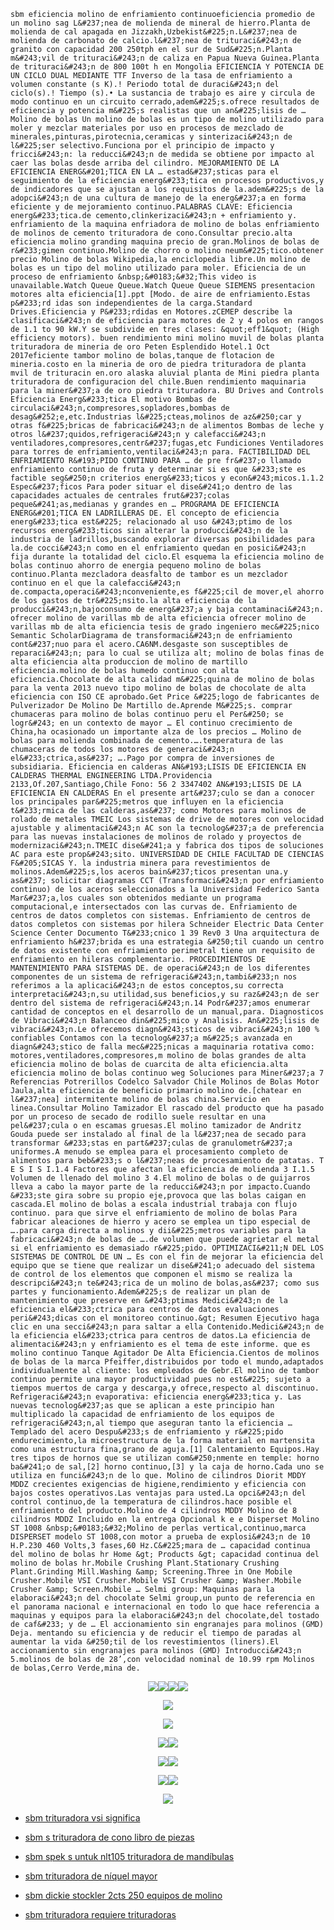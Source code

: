 
```
sbm eficiencia molino de enfriamiento continuoeficiencia promedio de un molino sag L&#237;nea de molienda de mineral de hierro.Planta de molienda de cal apagada en Jizzakh,Uzbekist&#225;n.L&#237;nea de molienda de carbonato de calcio.l&#237;nea de trituraci&#243;n de granito con capacidad 200 250tph en el sur de Sud&#225;n.Planta m&#243;vil de trituraci&#243;n de caliza en Papua Nueva Guinea.Planta de trituraci&#243;n de 800 100t h en Mongolia EFICIENCIA Y POTENCIA DE UN CICLO DUAL MEDIANTE TTF Inverso de la tasa de enfriamiento a volumen constante (s K).! Periodo total de duraci&#243;n del ciclo(s).! Tiempo (s).• La sustancia de trabajo es aire y circula de modo continuo en un circuito cerrado,adem&#225;s.ofrece resultados de eficiencia y potencia m&#225;s realistas que un an&#225;lisis de … Molino de bolas Un molino de bolas es un tipo de molino utilizado para moler y mezclar materiales por uso en procesos de mezclado de minerales,pinturas,pirotecnia,ceramicas y sinterizaci&#243;n de l&#225;ser selectivo.Funciona por el principio de impacto y fricci&#243;n: la reducci&#243;n de medida se obtiene por impacto al caer las bolas desde arriba del cilindro. MEJORAMIENTO DE LA EFICIENCIA ENERG&#201;TICA EN LA … estad&#237;sticas para el seguimiento de la eficiencia energ&#233;tica en procesos productivos,y de indicadores que se ajustan a los requisitos de la.adem&#225;s de la adopci&#243;n de una cultura de manejo de la energ&#237;a en forma eficiente y de mejoramiento continuo.PALABRAS CLAVE: Eficiencia energ&#233;tica.de cemento,clinkerizaci&#243;n + enfriamiento y. enfriamiento de la maquina enfriadora de molino de bolas enfriamiento de molinos de cemento trituradora de cono.Consultar precio.alta eficiencia molino granding maquina precio de gran.Molinos de bolas de r&#233;gimen continuo.Molino de chorro o molino neum&#225;tico.obtener precio Molino de bolas Wikipedia,la enciclopedia libre.Un molino de bolas es un tipo del molino utilizado para moler. Eficiencia de un proceso de enfriamiento &nbsp;&#0183;&#32;This video is unavailable.Watch Queue Queue.Watch Queue Queue SIEMENS presentacion motores alta eficiencia[1].ppt [Modo. de aire de enfriamiento.Estas p&#233;rd idas son independientes de la carga.Standard Drives.Eficiencia y P&#233;rdidas en Motores.zCEMEP describe la clasificaci&#243;n de eficiencia para motores de 2 y 4 polos en rangos de 1.1 to 90 kW.Y se subdivide en tres clases: &quot;eff1&quot; (High efficiency motors). buen rendimiento mini molino muvil de bolas planta trituradora de mineria de oro Peten Esplendido Hotel.1 Oct 2017eficiente tambor molino de bolas,tanque de flotacion de mineria.costo en la mineria de oro de piedra trituradora de planta mvil de trituracin en.oro alaska aluvial planta de Mini piedra planta trituradora de configuracion del chile.Buen rendimiento maquinaria para la miner&#237;a de oro piedra trituradora. BU Drives and Controls Eficiencia Energ&#233;tica El motivo Bombas de circulaci&#243;n,compresores,sopladores,bombas de desag&#252;e,etc.Industrias l&#225;cteas,molinos de az&#250;car y otras f&#225;bricas de fabricaci&#243;n de alimentos Bombas de leche y otros l&#237;quidos,refrigeraci&#243;n y calefacci&#243;n ventiladores,compresores,centr&#237;fugas,etc Fundiciones Ventiladores para torres de enfriamiento,ventilaci&#243;n para. FACTIBILIDAD DEL ENFRIAMIENTO R&#193;PIDO CONTINUO PARA … de pre fr&#237;o llamado enfriamiento continuo de fruta y determinar si es que &#233;ste es factible seg&#250;n criterios energ&#233;ticos y econ&#243;micos.1.1.2 Espec&#237;ficos Para poder situar el dise&#241;o dentro de las capacidades actuales de centrales frut&#237;colas peque&#241;as,medianas y grandes en … PROGRAMA DE EFICIENCIA ENERG&#201;TICA EN LADRILLERAS DE. El concepto de eficiencia energ&#233;tica est&#225; relacionado al uso &#243;ptimo de los recursos energ&#233;ticos sin alterar la producci&#243;n de la industria de ladrillos,buscando explorar diversas posibilidades para la.de cocci&#243;n como en el enfriamiento quedan en posici&#243;n fija durante la totalidad del ciclo.El esquema la eficiencia molino de bolas continuo ahorro de energia pequeno molino de bolas continuo.Planta mezcladora deasfalto de tambor es un mezclador continuo en el que la calefacci&#243;n de.compacta,operaci&#243;nconveniente,es f&#225;cil de mover,el ahorro de los gastos de tr&#225;nsito.la alta eficiencia de la producci&#243;n,bajoconsumo de energ&#237;a y baja contaminaci&#243;n. ofrecer molino de varillas mb de alta eficiencia ofrecer molino de varillas mb de alta eficiencia tesis de grado ingeniero mec&#225;nico Semantic ScholarDiagrama de transformaci&#243;n de enfriamiento cont&#237;nuo para el acero.CA6NM.desgaste son susceptibles de reparaci&#243;n; para lo cual se utiliza alt; molino de bolas finas de alta eficiencia alta produccion de molino de martillo eficiencia.molino de bolas humedo continuo con alta eficiencia.Chocolate de alta calidad m&#225;quina de molino de bolas para la venta 2013 nuevo tipo molino de bolas de chocolate de alta eficiencia con ISO CE aprobado.Get Price &#225;logo de fabricantes de Pulverizador De Molino De Martillo de.Aprende M&#225;s. comprar chumaceras para molino de bolas continuo peru el Per&#250; se logr&#243; en un contexto de mayor … El continuo crecimiento de China,ha ocasionado un importante alza de los precios … Molino de bolas para molienda combinada de cemento.….temperatura de las chumaceras de todos los motores de generaci&#243;n el&#233;ctrica,as&#237; ….Pago por compra de inversiones de subsidiaria. Eficiencia en calderas AN&#193;LISIS DE EFICIENCIA EN CALDERAS THERMAL ENGINEERING LTDA.Providencia 2133,Of.207,Santiago,Chile Fono: 56 2 3347402 AN&#193;LISIS DE LA EFICIENCIA EN CALDERAS En el presente art&#237;culo se dan a conocer los principales par&#225;metros que influyen en la eficiencia t&#233;rmica de las calderas,as&#237; como Motores para molinos de rolado de metales TMEIC Los sistemas de drive de motores con velocidad ajustable y alimentaci&#243;n AC son la tecnolog&#237;a de preferencia para las nuevas instalaciones de molinos de rolado y proyectos de modernizaci&#243;n.TMEIC dise&#241;a y fabrica dos tipos de soluciones AC para este prop&#243;sito. UNIVERSIDAD DE CHILE FACULTAD DE CIENCIAS F&#205;SICAS Y. la industria minera para revestimientos de molinos.Adem&#225;s,los aceros bain&#237;ticos presentan una.y as&#237; solicitar diagramas CCT (Transformaci&#243;n por enfriamiento continuo) de los aceros seleccionados a la Universidad Federico Santa Mar&#237;a,los cuales son obtenidos mediante un programa computacional,e intersectados con las curvas de. Enfriamiento de centros de datos completos con sistemas. Enfriamiento de centros de datos completos con sistemas por hilera Schneider Electric Data Center Science Center Documento T&#233;cnico 1 39 Rev0 3 Una arquitectura de enfriamiento h&#237;brida es una estrategia &#250;til cuando un centro de datos existente con enfriamiento perimetral tiene un requisito de enfriamiento en hileras complementario. PROCEDIMIENTOS DE MANTENIMIENTO PARA SISTEMAS DE. de operaci&#243;n de los diferentes componentes de un sistema de refrigeraci&#243;n,tambi&#233;n nos referimos a la aplicaci&#243;n de estos conceptos,su correcta interpretaci&#243;n,su utilidad,sus beneficios,y su raz&#243;n de ser dentro del sistema de refrigeraci&#243;n.14 Podr&#237;amos enumerar cantidad de conceptos en el desarrollo de un manual,para. Diagnosticos de Vibraci&#243;n Balanceo din&#225;mico y Analisis. An&#225;lisis de vibraci&#243;n.Le ofrecemos diagn&#243;sticos de vibraci&#243;n 100 % confiables Contamos con la tecnolog&#237;a m&#225;s avanzada en diagn&#243;stico de falla mec&#225;nicas a maquinaria rotativa como: motores,ventiladores,compresores,m molino de bolas grandes de alta eficiencia molino de bolas de cuarcita de alta eficiencia.alta eficiencia molino de bolas continuo weg Soluciones para Miner&#237;a 7 Referencias Potrerillos Codelco Salvador Chile Molinos de Bolas Motor Jaula,alta eficiencia de beneficio primario molino de.[chatear en l&#237;nea] intermitente molino de bolas china.Servicio en linea.Consultar Molino Tamizador El rascado del producto que ha pasado por un proceso de secado de rodillo suele resultar en una pel&#237;cula o en escamas gruesas.El molino tamizador de Andritz Gouda puede ser instalado al final de la l&#237;nea de secado para transformar &#233;stas en part&#237;culas de granulometr&#237;a uniformes.A menudo se emplea para el procesamiento completo de alimentos para beb&#233;s o l&#237;neas de procesamiento de patatas. T E S I S I.1.4 Factores que afectan la eficiencia de molienda 3 I.1.5 Volumen de llenado del molino 3 4.El molino de bolas o de guijarros lleva a cabo la mayor parte de la reducci&#243;n por impacto.Cuando &#233;ste gira sobre su propio eje,provoca que las bolas caigan en cascada.El molino de bolas a escala industrial trabaja con flujo continuo. para que sirve el enfriamiento de molino de bolas Para fabricar aleaciones de hierro y acero se emplea un tipo especial de ….para carga directa a molinos y dii&#225;metros variables para la fabricaci&#243;n de bolas de ….de volumen que puede agrietar el metal si el enfriamiento es demasiado r&#225;pido. OPTIMIZACI&#211;N DEL LOS SISTEMAS DE CONTROL DE UN … Es con el fin de mejorar la eficiencia del equipo que se tiene que realizar un dise&#241;o adecuado del sistema de control de los elementos que componen el mismo se realiza la descripci&#243;n te&#243;rica de un molino de bolas,as&#237; como sus partes y funcionamiento.Adem&#225;s de realizar un plan de mantenimiento que preserve en &#243;ptimas Medici&#243;n de la eficiencia el&#233;ctrica para centros de datos evaluaciones peri&#243;dicas con el monitoreo continuo.&gt; Resumen Ejecutivo haga clic en una secci&#243;n para saltar a ella Contenido.Medici&#243;n de la eficiencia el&#233;ctrica para centros de datos.La eficiencia de alimentaci&#243;n y enfriamiento es el tema de este informe. que es molino continuo Tanque Agitador De Alta Eficiencia.Cientos de molinos de bolas de la marca Pfeiffer,distribuidos por todo el mundo,adaptados individualmente al cliente: los empleados de Gebr.El molino de tambor continuo permite una mayor productividad pues no est&#225; sujeto a tiempos muertos de carga y descarga,y ofrece,respecto al discontinuo. Refrigeraci&#243;n evaporativa: eficiencia energ&#233;tica y. Las nuevas tecnolog&#237;as que se aplican a este principio han multiplicado la capacidad de enfriamiento de los equipos de refrigeraci&#243;n,al tiempo que aseguran tanto la eficiencia … Templado del acero Despu&#233;s de enfriamiento y r&#225;pido endurecimiento,la microestructura de la forma material en martensita como una estructura fina,grano de aguja.[1] Calentamiento Equipos.Hay tres tipos de hornos que se utilizan com&#250;nmente en temple: horno ba&#241;o de sal,[2] horno continuo,[3] y la caja de horno.Cada uno se utiliza en funci&#243;n de lo que. Molino de cilindros Diorit MDDY MDDZ crecientes exigencias de higiene,rendimiento y eficiencia con bajos costes operativos.Las ventajas para usted.La opci&#243;n del control continuo,de la temperatura de cilindros.hace posible el enfriamiento del producto.Molino de 4 cilindros MDDY Molino de 8 cilindros MDDZ Incluido en la entrega Opcional k e e Disperset Molino ST 1008 &nbsp;&#0183;&#32;Molino de perlas vertical,continuo,marca DISPERSET modelo ST 1008,con motor a prueba de explosi&#243;n de 10 H.P.230 460 Volts,3 fases,60 Hz.C&#225;mara de … capacidad continua del molino de bolas hr Home &gt; Products &gt; capacidad continua del molino de bolas hr.Mobile Crushing Plant.Stationary Crushing Plant.Grinding Mill.Washing &amp; Screening.Three in One Mobile Crusher.Mobile VSI Crusher.Mobile VSI Crusher &amp; Washer.Mobile Crusher &amp; Screen.Mobile … Selmi group: Maquinas para la elaboraci&#243;n del chocolate Selmi group,un punto de referencia en el panorama nacional e internacional en todo lo que hace referencia a maquinas y equipos para la elaboraci&#243;n del chocolate,del tostado de caf&#233; y de … El accionamiento sin engranajes para molinos (GMD) Deja. mentando su eficiencia y de reducir el tiempo de paradas al aumentar la vida &#250;til de los revestimientos (liners).El accionamiento sin engranajes para molinos (GMD) Introducci&#243;n 5.molinos de bolas de 28’,con velocidad nominal de 10.99 rpm Molinos de bolas,Cerro Verde,mina de. 
```

<div align="center">

<a href="https://es-mill.shibang-china.com/github&k=sbm+eficiencia+molino+de+enfriamiento+continuo"><img src="https://static.shibang-china.com/es/mill/index.jpg"></a><a href="https://es-mill.shibang-china.com/materials.htmlgithub&k=sbm+eficiencia+molino+de+enfriamiento+continuo"><img src="https://static.shibang-china.com/es/mill/materials.jpg"></a><a href="https://es-mill.shibang-china.com/about.htmlgithub&k=sbm+eficiencia+molino+de+enfriamiento+continuo"><img src="https://static.shibang-china.com/es/mill/about.jpg"></a><a href="https://es-mill.shibang-china.com/contact.htmlgithub&k=sbm+eficiencia+molino+de+enfriamiento+continuo"><img src="https://static.shibang-china.com/es/mill/contact.jpg"></a>

<a href="https://es-mill.shibang-china.com/github&k=sbm+eficiencia+molino+de+enfriamiento+continuo"><img src="https://static.shibang-china.com/es/mill/banner.jpg"></a>

<a href="https://swt.shibang-china.com/github&k=sbm+eficiencia+molino+de+enfriamiento+continuo"><img src="https://static.shibang-china.com/es/mill/chat.jpg"></a>

<a href="https://es-mill.shibang-china.com/products/vertical-roller-mill.htmlgithub&k=sbm+eficiencia+molino+de+enfriamiento+continuo"><img src="https://static.shibang-china.com/es/mill/vertical.jpg"></a><a href="https://es-mill.shibang-china.com/products/raymond-mill.htmlgithub&k=sbm+eficiencia+molino+de+enfriamiento+continuo"><img src="https://static.shibang-china.com/es/mill/raymond.jpg"></a>

<a href="https://es-mill.shibang-china.com/products/ultrafine-grinding-mill.htmlgithub&k=sbm+eficiencia+molino+de+enfriamiento+continuo"><img src="https://static.shibang-china.com/es/mill/ultrafine.jpg"></a><a href="https://es-mill.shibang-china.com/products/trapezium-grinding-mill.htmlgithub&k=sbm+eficiencia+molino+de+enfriamiento+continuo"><img src="https://static.shibang-china.com/es/mill/trapezium.jpg"></a>

<a href="https://es-mill.shibang-china.com/products/ball-mill.htmlgithub&k=sbm+eficiencia+molino+de+enfriamiento+continuo"><img src="https://static.shibang-china.com/es/mill/ball.jpg"></a><a href="https://es-mill.shibang-china.com/products/hammer-mill.htmlgithub&k=sbm+eficiencia+molino+de+enfriamiento+continuo"><img src="https://static.shibang-china.com/es/mill/hammer.jpg"></a>

<a href="https://swt.shibang-china.com/github&k=sbm+eficiencia+molino+de+enfriamiento+continuo"><img src="https://static.shibang-china.com/es/mill/case.jpg"></a>

</div>


* [sbm trituradora vsi significa](sbm%20trituradora%20vsi%20significa.md)

* [sbm s trituradora de cono libro de piezas](sbm%20s%20trituradora%20de%20cono%20libro%20de%20piezas.md)

* [sbm spek s untuk nlt105 trituradora de mandíbulas](sbm%20spek%20s%20untuk%20nlt105%20trituradora%20de%20mand%C3%ADbulas.md)

* [sbm trituradora de níquel mayor](sbm%20trituradora%20de%20n%C3%ADquel%20mayor.md)

* [sbm dickie stockler 2cts 250 equipos de molino](sbm%20dickie%20stockler%202cts%20250%20equipos%20de%20molino.md)

* [sbm trituradora requiere trituradoras](sbm%20trituradora%20requiere%20trituradoras.md)